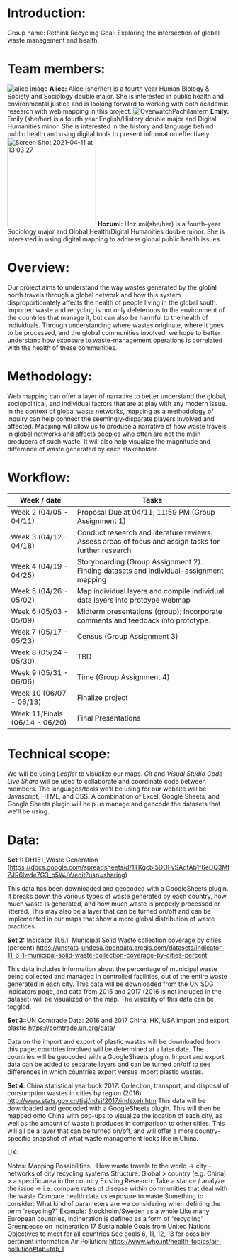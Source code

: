 # Introduction: 
Group name: Rethink Recycling
Goal: Exploring the intersection of global waste management and health.

# Team members:

![alice image](https://user-images.githubusercontent.com/62718306/114319387-576bd000-9adf-11eb-85fc-695019d2c863.png)
**Alice:** Alice (she/her) is a fourth year Human Biology & Society and Sociology double major. She is interested in public health and environmental justice and is looking forward to working with both academic research with web mapping in this project.
![OverwatchPachilantern](https://user-images.githubusercontent.com/81576716/114319332-da802c80-9ac5-11eb-81db-85b64261639f.png)
**Emily:** Emily (she/her) is a fourth year English/History double major and Digital Humanities minor. She is interested in the history and language behind public health and using digital tools to present information effectively. 
<img width="200" alt="Screen Shot 2021-04-11 at 13 03 27" src="https://user-images.githubusercontent.com/74166310/114319441-77db6080-9ac6-11eb-8c45-31d4d329defe.png">
**Hozumi:** Hozumi(she/her) is a fourth-year Sociology major and Global Health/Digital Humanities double minor. She is interested in using digital mapping to address global public health issues.

# Overview: 
Our project aims to understand the way wastes generated by the global north travels through a global network and how this system disproportionately affects the health of people living in the global south. Imported waste and recycling is not only deleterious to the environment of the countries that manage it, but can also be harmful to the health of individuals. 
Through understanding where wastes originate, where it goes to be processed, and the global communities involved, we hope to better understand how exposure to waste-management operations is correlated with the health of these communities. 

# Methodology: 
Web mapping can offer a layer of narrative to better understand the global, sociopolitical, and individual factors that are at play with any modern issue. In the context of global waste networks, mapping as a methodology of inquiry can help connect the seemingly-disparate players involved and affected. 
Mapping will allow us to produce a narrative of how waste travels in global networks and affects peoples who often are not the main producers of such waste. It will also help visualize the magnitude and difference of waste generated by each stakeholder.

# Workflow:
| Week / date    | Tasks        |
| ------------- | ------------- | 
| Week 2 (04/05 - 04/11) | Proposal Due at 04/11; 11:59 PM (Group Assignment 1) |
| Week 3 (04/12 - 04/18) | Conduct research and literature reviews. Assess areas of focus and assign tasks for further research| 
| Week 4 (04/19 - 04/25) | Storyboarding (Group Assignment 2). Finding datasets and individual-assignment mapping      |
| Week 5 (04/26 - 05/02) | Map individual layers and compile individual data layers into protoype webmap |
| Week 6 (05/03 - 05/09) | Midterm presentations (group); Incorporate comments and feedback into prototype. |
| Week 7 (05/17 - 05/23) | Census (Group Assignment 3) |
| Week 8 (05/24 - 05/30) | TBD |
| Week 9 (05/31 - 06/06) | Time (Group Assignment 4) |
| Week 10 (06/07 - 06/13) | Finalize project |
| Week 11/Finals (06/14 - 06/20) | Final Presentations |




# Technical scope: 
We will be using *Leaflet* to visualize our maps. *Git* and *Visual Studio Code Live Share* will be used to collaborate and coordinate code between members. The languages/tools we'll be using for our website will be Javascript, HTML, and CSS. A combination of Excel, Google Sheets, and Google Sheets plugin will help us manage and geocode the datasets that we'll be using. 


# Data: 
**Set 1:** DH151_Waste Generation (https://docs.google.com/spreadsheets/d/1TKgcbI5DOFvSAqtAb1f6eDQ3MtZJR6lwde7G3_o5WJY/edit?usp=sharing) 

This data has been downloaded and geocoded with a GoogleSheets plugin. It breaks down the various types of waste generated by each country, how much waste is generated, and how much waste is properly processed or littered. This may also be a layer that can be turned on/off and can be implemented in our maps that show a more global distribution of waste practices.

**Set 2:** Indicator 11.6.1: Municipal Solid Waste collection coverage by cities (percent)
https://unstats-undesa.opendata.arcgis.com/datasets/indicator-11-6-1-municipal-solid-waste-collection-coverage-by-cities-percent 

This data includes information about the percentage of municipal waste being collected and managed in controlled facilities, out of the entire waste generated in each city. This data will be downloaded from the UN SDG indicators page, and data from 2015 and 2017 (2016 is not included in the dataset) will be visualized on the map. The visibility of this data can be toggled.

**Set 3:**:UN Comtrade Data: 2016 and 2017 China, HK, USA import and export plastic
https://comtrade.un.org/data/ 

Data on the import and export of plastic wastes will be downloaded from this page; countries involved will be determined at a later date. The countries will be geocoded with a GoogleSheets plugin. Import and export data can be added to separate layers and can be turned on/off to see differences in which countries export versus import plastic wastes.

**Set 4**: China statistical yearbook 2017: Collection, transport, and disposal of consumption wastes in cities by region (2016) 
http://www.stats.gov.cn/tjsj/ndsj/2017/indexeh.htm 
This data will be downloaded and geocoded with a GoogleSheets plugin. This will then be mapped onto China with pop-ups to visualize the location of each city, as well as the amount of waste it produces in comparison to other cities. This will all be a layer that can be turned on/off, and will offer a more country-specific snapshot of what waste management looks like in China.

UX:



Notes:
Mapping Possibilities:
-How waste travels to the world → city
-networks of city recycling systems
Structure:
Global > country (e.g. China) > a specific area in the country 
Existing Research:
Take a stance / analyze the issue → i.e. compare rates of disease within communities that deal with the waste 
Compare health data vs exposure to waste
Something to consider: What kind of parameters are we considering when defining the term “recycling?”
Example: Stockholm/Sweden as a whole
 Like many European countries, incineration is defined as a form of “recycling”
Greenpeace on Incineration
17 Sustainable Goals from United Nations
Objectives to meet for all countries
See goals 6, 11, 12, 13 for possibly pertinent information
Air Pollution: https://www.who.int/health-topics/air-pollution#tab=tab_1
